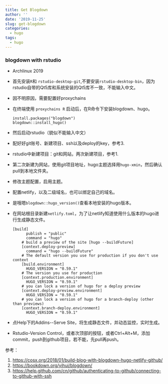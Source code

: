 ```yaml
---
title: Get Blogdown
author: ''
date: '2019-11-25'
slug: get-blogdown
categories:
  - hugo
tags:
  - hugo
---
```


### blogdown with rstudio

* Archlinux 2019

* 首先安装`R`和 `rstudio-desktop-git`,不要安装`rstudio-desktop-bin`，因为rstudio自带的Qt5库和系统安装的Qt5库不一致，不能输入中文。

* 因不明原因，需要配置好proxychains

* 在终端使用 `proxychains R` 启动后，在R命令下安装blogdown、hugo。

  ```
  install.packages("blogdown")
  blogdown::install_hugo()
  ```

* 然后启动rstudio（貌似不能输入中文）

* 配好好git账号、新建项目、ssh以及deploy的key，参考3.

* rstudio中新建项目：git和网站，两次新建项目，参考1.

* 第二次新建为网站，使用git项目地址，hugo主题选择用`hugo-xmin`，然后确认pull到本地文件夹。

* 修改主题配置，启用主题。

* 配置netlify，以及二级域名，也可以绑定自己的域名。

* 是哦嗯`blogdown::hugo_version()`查看本地安装的hugo版本。

* 在网站根目录新建`netlify.toml`，为了让netlify知道使用什么版本的hugo进行生成静态文件。

  ```
  [build]
        publish = "public"
        command = "hugo"
      # build a preview of the site [hugo --buildFuture]
      [context.deploy-preview]
        command = "hugo --buildFuture"
      # The default version you use for production if you don't use context
      [build.environment]
        HUGO_VERSION = "0.59.1"
      # The version you use for production
      [context.production.environment]
        HUGO_VERSION = "0.59.1"
      # you can lock a version of hugo for a deploy preview
      [context.deploy-preview.environment]
        HUGO_VERSION = "0.59.1"
      # you can lock a version of hugo for a branch-deploy (other than previews)
      [context.branch-deploy.environment]
        HUGO_VERSION = "0.59.1"
  ```

* 点Help下的Addins--Serve Site，将生成静态文件，并动态监控，实时生成。

* Rstudio-Version Control，或者次顶部的按钮，或者Ctrl+Alt+M，添加commit，push到github项目，若不能，先pull再push。

参考：

1. https://cosx.org/2018/01/build-blog-with-blogdown-hugo-netlify-github/
2. https://bookdown.org/yihui/blogdown/
3. https://help.github.com/cn/github/authenticating-to-github/connecting-to-github-with-ssh